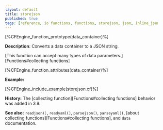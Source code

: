 ```yaml
---
layout: default
title: storejson
published: true
tags: [reference, io functions, functions, storejson, json, inline_json, container]
---
```


[%CFEngine_function_prototype(data_container)%]

**Description:** Converts a data container to a JSON string.

[This function can accept many types of data parameters.][Functions#collecting functions]

[%CFEngine_function_attributes(data_container)%]

**Example:**

[%CFEngine_include_example(storejson.cf)%]

**History:** The [collecting function][Functions#collecting functions] behavior was added in 3.9.

**See also:** `readjson()`, `readyaml()`, `parsejson()`, `parseyaml()`, [about collecting functions][Functions#collecting functions], and `data` documentation.
